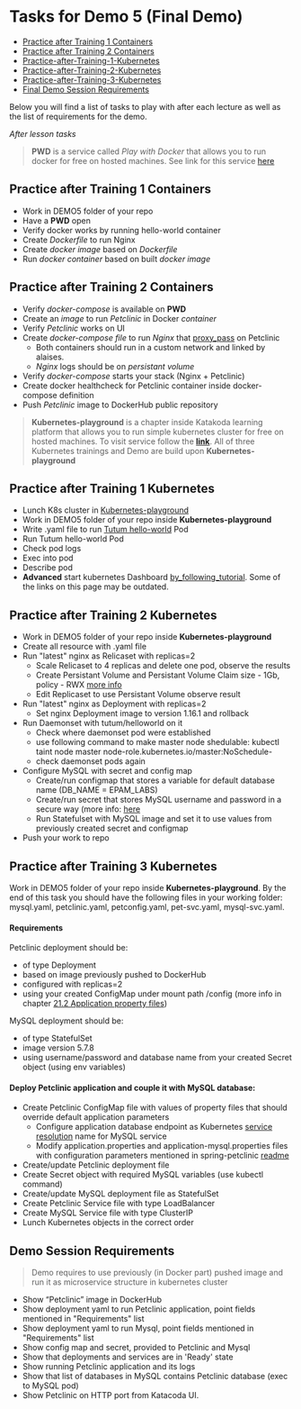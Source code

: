 # Tasks for Demo 5 (Final Demo)

- [Practice after Training 1 Containers](#Practice-after-Training-1-Containers)
- [Practice after Training 2 Containers](#Practice-after-Training-2-Containers)
- [Practice-after-Training-1-Kubernetes](#Practice-after-Training-1-Kubernetes)
- [Practice-after-Training-2-Kubernetes](#Practice-after-Training-2-Kubernetes)
- [Practice-after-Training-3-Kubernetes](#Practice-after-Training-3-Kubernetes)
- [Final Demo Session Requirements](#Demo-Session-Requirements)

Below you will find a list of tasks to play with after each lecture as well as the list of requirements for the demo.

*After lesson tasks*

> __PWD__ is a service called _Play with Docker_ that allows you to run docker for free on hosted machines. See link for this service [here](https://labs.play-with-docker.com/)

## Practice after Training 1 Containers

* Work in DEMO5 folder of your repo
* Have a __PWD__ open
* Verify docker works by running hello-world container
* Create _Dockerfile_ to run Nginx 
* Create _docker image_ based on _Dockerfile_
* Run _docker container_ based on built _docker image_

## Practice after Training 2 Containers

* Verify _docker-compose_ is available on __PWD__
* Create an _image_ to run _Petclinic_ in Docker _container_
* Verify _Petclinic_ works on UI
* Create _docker-compose file_ to run _Nginx_ that [proxy_pass](http://nginx.org/en/docs/http/ngx_http_proxy_module.html) on Petclinic 
    * Both containers should run in a custom network and linked by alaises. 
    * _Nginx_ logs should be on _persistant volume_
* Verify _docker-compose_ starts your stack (Nginx + Petclinic)
* Create docker healthcheck for Petclinic container inside docker-compose definition
* Push _Petclinic_ image to DockerHub public repository

> __Kubernetes-playground__ is a chapter inside Katakoda learning platform that allows you to run simple kubernetes cluster for free on hosted machines. To visit service follow the [__link__](https://www.katacoda.com/courses/kubernetes/playground).
> All of three Kubernetes trainings and Demo are build upon __Kubernetes-playground__

## Practice after Training 1 Kubernetes

* Lunch K8s cluster in [Kubernetes-playground](https://www.katacoda.com/courses/kubernetes/playground)
* Work in DEMO5 folder of your repo inside __Kubernetes-playground__
* Write .yaml file to run [Tutum hello-world](https://hub.docker.com/r/tutum/hello-world/) Pod
* Run Tutum hello-world Pod
* Check pod logs
* Exec into pod
* Describe pod
* __Advanced__ start kubernetes Dashboard [by_following_tutorial](https://www.replex.io/blog/how-to-install-access-and-add-heapster-metrics-to-the-kubernetes-dashboard). Some of the links on this page may be outdated.

## Practice after Training 2 Kubernetes

* Work in DEMO5 folder of your repo inside __Kubernetes-playground__
* Create all resource with .yaml file
* Run "latest" nginx as Relicaset with replicas=2 
    * Scale Relicaset to 4 replicas and delete one pod, observe the results
    * Create Persistant Volume and Persistant Volume Claim  size - 1Gb, policy - RWX  [more info](https://kubernetes.io/docs/tasks/configure-pod-container/configure-persistent-volume-storage/)  
    * Edit Replicaset to use Persistant Volume observe result
* Run "latest" nginx as Deployment with replicas=2 
    * Set nginx Deployment image to version 1.16.1 and rollback
* Run Daemonset with tutum/helloworld on it 
    * Check where daemonset pod were established  
    * use following command to make master node shedulable: kubectl taint node master node-role.kubernetes.io/master:NoSchedule-
    * check daemonset pods again
* Configure MySQL with secret and config map
    *  Create/run configmap that stores a variable for default database name (DB_NAME = EPAM_LABS)
    *  Create/run secret that stores MySQL username and password in a secure way (more info: [here](https://kubernetes.io/docs/concepts/configuration/secret/)
    *  Run Statefulset with MySQL image and set it to use values from previously created secret and configmap
* Push your work to repo

## Practice after Training 3 Kubernetes

 Work in DEMO5 folder of your repo inside __Kubernetes-playground__. By the end of this task you should have the following files in your working folder: mysql.yaml, petclinic.yaml, petconfig.yaml, pet-svc.yaml, mysql-svc.yaml.

#### Requirements
Petclinic deployment should be:
* of type Deployment
* based on image previously pushed to DockerHub
* configured with replicas=2
* using your created ConfigMap under mount path /config (more info in chapter  [21.2 Application property files](https://docs.spring.io/spring-boot/docs/1.0.1.RELEASE/reference/html/boot-features-external-config.html))

MySQL deployment should be:
* of type StatefulSet
* image version 5.7.8
* using username/password and database name from your created Secret object (using env variables)

#### Deploy Petclinic application and couple it with MySQL database:
* Create Petclinic ConfigMap file with values of property files that should override default application parameters 
    * Configure application database endpoint as Kubernetes [service resolution](https://kubernetes.io/docs/concepts/services-networking/dns-pod-service/#services) name for MySQL service
    * Modify application.properties and application-mysql.properties files with configuration parameters mentioned in spring-petclinic [readme](https://github.com/spring-projects/spring-petclinic)
* Create/update Petclinic deployment file
* Create Secret object with required MySQL variables (use kubectl command)
* Create/update MySQL deployment file as StatefulSet
* Create Petclinic Service file with type LoadBalancer
* Create MySQL Service file with type ClusterIP
* Lunch Kubernetes objects in the correct order


## Demo Session Requirements
> Demo requires to use previously (in Docker part) pushed image and run it as microservice structure in kubernetes cluster 

* Show  “Petclinic” image in DockerHub
* Show deployment yaml to run Petclinic application, point fields mentioned in "Requirements" list 
* Show deployment yaml to run Mysql, point fields mentioned in "Requirements" list    
* Show config map and secret, provided to Petclinic and Mysql 
* Show that deployments and services are in 'Ready' state
* Show running Petclinic application and its logs
* Show that list of databases in MySQL contains Petclinic database (exec to MySQL pod)
* Show Petclinic on HTTP port from Katacoda UI. 


